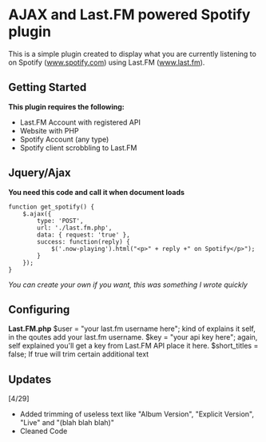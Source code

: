 AJAX and Last.FM powered Spotify plugin
==================

This is a simple plugin created to display what you are currently listening to on Spotify (www.spotify.com) using Last.FM (www.last.fm). 

Getting Started
--------------

**This plugin requires the following:**
- Last.FM Account with registered API
- Website with PHP
- Spotify Account (any type)
- Spotify client scrobbling to Last.FM

Jquery/Ajax
--------------

**You need this code and call it when document loads**

	function get_spotify() {
		$.ajax({
			type: 'POST',
			url: './last.fm.php',
			data: { request: 'true' },
			success: function(reply) {
				$('.now-playing').html("<p>" + reply +" on Spotify</p>");
			}
		});
	}
	
*You can create your own if you want, this was something I wrote quickly*

Configuring
--------------
**Last.FM.php**
	$user = "your last.fm username here";
kind of explains it self, in the qoutes add your last.fm username.
	$key = "your api key here";
again, self explained you'll get a key from Last.FM API place it here.
	$short_titles = false;
If true will trim certain additional text

Updates
--------------
[4/29] 
- Added trimming of useless text like "Album Version", "Explicit Version", "Live" and "(blah blah blah)"
- Cleaned Code